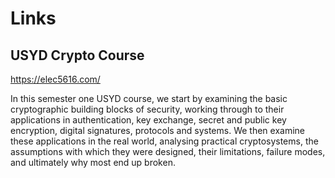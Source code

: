 # Links

## USYD Crypto Course
https://elec5616.com/

In this semester one USYD course, we start by examining the basic cryptographic building blocks of security, working through to their applications in authentication, key exchange, secret and public key encryption, digital signatures, protocols and systems. We then examine these applications in the real world, analysing practical cryptosystems, the assumptions with which they were designed, their limitations, failure modes, and ultimately why most end up broken.

